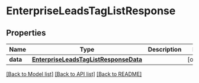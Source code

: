 # EnterpriseLeadsTagListResponse

## Properties
Name | Type | Description | Notes
------------ | ------------- | ------------- | -------------
**data** | [**EnterpriseLeadsTagListResponseData**](EnterpriseLeadsTagListResponseData.md) |  | [optional] 

[[Back to Model list]](../README.md#documentation-for-models) [[Back to API list]](../README.md#documentation-for-api-endpoints) [[Back to README]](../README.md)

